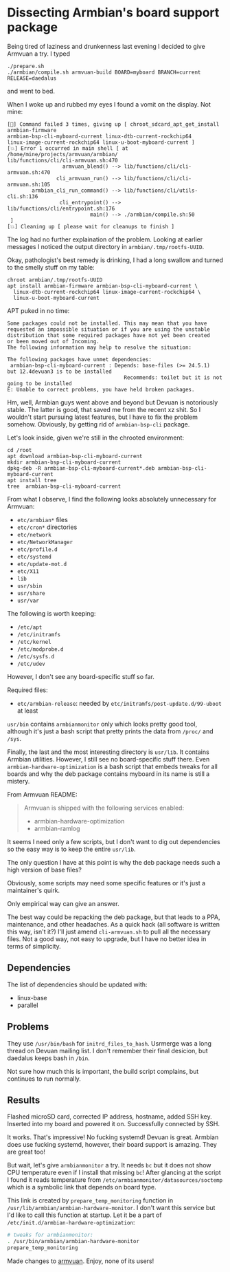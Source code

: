 # Dissecting Armbian's board support package

Being tired of laziness and drunkenness last evening I decided to give Armvuan a try.
I typed
```
./prepare.sh
./armbian/compile.sh armvuan-build BOARD=myboard BRANCH=current RELEASE=daedalus
```

and went to bed.

When I woke up and rubbed my eyes I found a vomit on the display. Not mine:
```
[🚸] Command failed 3 times, giving up [ chroot_sdcard_apt_get_install armbian-firmware
armbian-bsp-cli-myboard-current linux-dtb-current-rockchip64
linux-image-current-rockchip64 linux-u-boot-myboard-current ]
[💥] Error 1 occurred in main shell [ at /home/mine/projects/armvuan/armbian/
lib/functions/cli/cli-armvuan.sh:470
                  armvuan_blend() --> lib/functions/cli/cli-armvuan.sh:470
                cli_armvuan_run() --> lib/functions/cli/cli-armvuan.sh:105
        armbian_cli_run_command() --> lib/functions/cli/utils-cli.sh:136
                 cli_entrypoint() --> lib/functions/cli/entrypoint.sh:176
                           main() --> ./armbian/compile.sh:50
 ]
[💥] Cleaning up [ please wait for cleanups to finish ]
```

The log had no further explaination of the problem.
Looking at earlier messages I noticed the output directory in `armbian/.tmp/rootfs-UUID`.

Okay, pathologist's best remedy is drinking, I had a long swallow and turned
to the smelly stuff on my table:
```
chroot armbian/.tmp/rootfs-UUID
apt install armbian-firmware armbian-bsp-cli-myboard-current \
  linux-dtb-current-rockchip64 linux-image-current-rockchip64 \
  linux-u-boot-myboard-current
```

APT puked in no time:

```
Some packages could not be installed. This may mean that you have
requested an impossible situation or if you are using the unstable
distribution that some required packages have not yet been created
or been moved out of Incoming.
The following information may help to resolve the situation:

The following packages have unmet dependencies:
 armbian-bsp-cli-myboard-current : Depends: base-files (>= 24.5.1)
but 12.4devuan3 is to be installed
                                      Recommends: toilet but it is not
going to be installed
E: Unable to correct problems, you have held broken packages.
```

Hm, well, Armbian guys went above and beyond but Devuan is notoriously stable.
The latter is good, that saved me from the recent xz shit.
So I wouldn't start pursuing latest features, but I have to fix the problem somehow.
Obviously, by getting rid of `armbian-bsp-cli` package.

Let's look inside, given we're still in the chrooted environment:
```
cd /root
apt download armbian-bsp-cli-myboard-current
mkdir armbian-bsp-cli-myboard-current
dpkg-deb -R armbian-bsp-cli-myboard-current*.deb armbian-bsp-cli-myboard-current
apt install tree
tree  armbian-bsp-cli-myboard-current
```

From what I observe, I find the following looks absolutely unnecessary for Armvuan:
* `etc/armbian*` files
* `etc/cron*` directories
* `etc/network`
* `etc/NetworkManager`
* `etc/profile.d`
* `etc/systemd`
* `etc/update-mot.d`
* `etc/X11`
* `lib`
* `usr/sbin`
* `usr/share`
* `usr/var`

The following is worth keeping:
* `/etc/apt`
* `/etc/initramfs`
* `/etc/kernel`
* `/etc/modprobe.d`
* `/etc/sysfs.d`
* `/etc/udev`

However, I don't see any board-specific stuff so far.

Required files:
* `etc/armbian-release`: needed by `etc/initramfs/post-update.d/99-uboot` at least

`usr/bin` contains `armbianmonitor` only which looks pretty good tool,
although it's just a bash script that pretty prints the data from `/proc/` and `/sys`.

Finally, the last and the most interesting directory is `usr/lib`.
It contains Armbian utilities. However, I still see no board-specific stuff there.
Even `armbian-hardware-optimization` is a bash script that embeds tweaks for all boards
and why the deb package contains myboard in its name is still a mistery.

From Armvuan README:

> Armvuan is shipped with the following services enabled:
> * armbian-hardware-optimization
> * armbian-ramlog

It seems I need only a few scripts, but I don't want to dig out dependencies so
the easy way is to keep the entire `usr/lib`.

The only question I have at this point is why the deb package needs such a high version
of base files?

Obviously, some scripts may need some specific features or it's just a maintainer's quirk.

Only empirical way can give an answer.

The best way could be repacking the deb package, but that leads to a PPA, maintenance,
and other headaches. As a quick hack (all software is written this way, isn't it?)
I'll just amend `cli-armvuan.sh` to pull all the necessary files.
Not a good way, not easy to upgrade, but I have no better idea in terms of simplicity.

## Dependencies

The list of dependencies should be updated with:
* linux-base
* parallel

## Problems

They use `/usr/bin/bash` for `initrd_files_to_hash`. Usrmerge was a long thread on
Devuan mailing list. I don't remember their final desicion, but daedalus keeps
bash in `/bin`.

Not sure how much this is important, the build script complains, but continues
to run normally.

## Results

Flashed microSD card, corrected IP address, hostname, added SSH key.
Inserted into my board and powered it on.
Successfully connected by SSH.

It works. That's impressive! No fucking systemd! Devuan is great.
Armbian does use fucking systemd, however, their board support is amazing.
They are great too!

But wait, let's give `armbianmonitor` a try. It needs `bc` but it does not show
CPU temperature even if I install that missing `bc`!
After glancing at the script I found it reads temperature from
`/etc/armbianmonitor/datasources/soctemp` which is a symbolic link that depends
on board type.

This link is created by `prepare_temp_monitoring` function in
`/usr/lib/armbian/armbian-hardware-monitor`.
I don't want this service but I'd like to call this function at startup.
Let it be a part of `/etc/init.d/armbian-hardware-optimization`:
```bash
# tweaks for armbianmonitor:
. /usr/bin/armbian/armbian-hardware-monitor
prepare_temp_monitoring
```

Made changes to [armvuan](https://github.com/amateur80lvl/armvuan/commit/2698d5a97001e524bcf7476aae15714b7baa3447).
Enjoy, none of its users!
